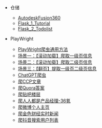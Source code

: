 * 仓储
  
  * [AutodeskFusion360](Warehouse/AutodeskFusion360.md)
  * [Flask_1_Tutorial](Warehouse/Flask_1_Tutorial.md)
  * [Flask_2_Todolist](Warehouse/Flask_2_Todolist.md)
* PlayWright
  * [PlayWright爬虫通用方法](Warehouse/Play_Wright_modules.md)
  * [场景一：【滚动加载】爬取一级页信息](Warehouse/Code_Scroll_TopPage.md)
  * [场景二：【滚动加载】爬取二级页信息](Warehouse/Code_Scroll_SonPage.md)
  * [场景三：【翻页】提取一级页二级页信息](Warehouse/Warehouse/Code_Turn_TopSonPage.md)
  * [ChatGPT爬虫](Warehouse/Code_ChatGPT.md)
  * [爬CCP文章](Warehouse/Code_CCP.md)
  * [爬Quora答案](Warehouse/Code_Quora.md)
  * [爬贴吧楼层](Warehouse/Code_TieBa.md)
  * [爬人人都是产品经理-36氪](Warehouse/Code_WSPM.md)
  * [爬微博个人主页](Warehouse/Warehouse/Code_WeiBo.md)
  * [爬金色财经实时新闻](Warehouse/Warehouse/Code_Jinse.md)
  * [爬抖音搜索用户列表](Warehouse/Warehouse/Code_DouYin.md)
